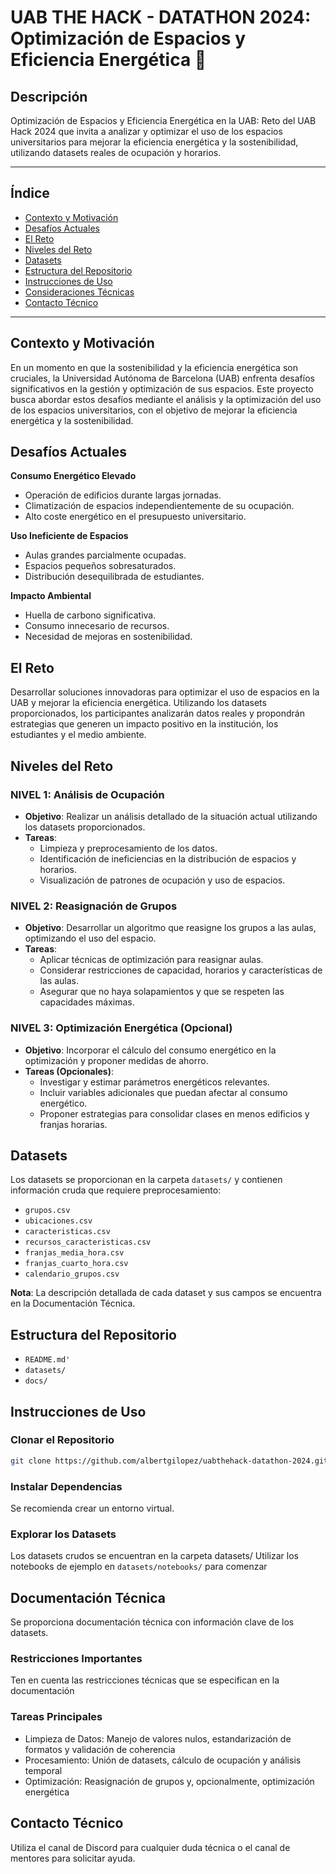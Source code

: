 # UAB THE HACK - DATATHON 2024: Optimización de Espacios y Eficiencia Energética 🏫

## Descripción
Optimización de Espacios y Eficiencia Energética en la UAB: Reto del UAB Hack 2024 que invita a analizar y optimizar el uso de los espacios universitarios para mejorar la eficiencia energética y la sostenibilidad, utilizando datasets reales de ocupación y horarios.

---

## Índice
- [Contexto y Motivación](#contexto-y-motivación)
- [Desafíos Actuales](#desafíos-actuales)
- [El Reto](#el-reto)
- [Niveles del Reto](#niveles-del-reto)
- [Datasets](#datasets)
- [Estructura del Repositorio](#estructura-del-repositorio)
- [Instrucciones de Uso](#instrucciones-de-uso)
- [Consideraciones Técnicas](#consideraciones-técnicas)
- [Contacto Técnico](#contacto-técnico)

---

## Contexto y Motivación
En un momento en que la sostenibilidad y la eficiencia energética son cruciales, la Universidad Autónoma de Barcelona (UAB) enfrenta desafíos significativos en la gestión y optimización de sus espacios. Este proyecto busca abordar estos desafíos mediante el análisis y la optimización del uso de los espacios universitarios, con el objetivo de mejorar la eficiencia energética y la sostenibilidad.

## Desafíos Actuales
**Consumo Energético Elevado**  
- Operación de edificios durante largas jornadas.
- Climatización de espacios independientemente de su ocupación.
- Alto coste energético en el presupuesto universitario.

**Uso Ineficiente de Espacios**  
- Aulas grandes parcialmente ocupadas.
- Espacios pequeños sobresaturados.
- Distribución desequilibrada de estudiantes.

**Impacto Ambiental**  
- Huella de carbono significativa.
- Consumo innecesario de recursos.
- Necesidad de mejoras en sostenibilidad.

## El Reto
Desarrollar soluciones innovadoras para optimizar el uso de espacios en la UAB y mejorar la eficiencia energética. Utilizando los datasets proporcionados, los participantes analizarán datos reales y propondrán estrategias que generen un impacto positivo en la institución, los estudiantes y el medio ambiente.

## Niveles del Reto

### NIVEL 1: Análisis de Ocupación
- **Objetivo**: Realizar un análisis detallado de la situación actual utilizando los datasets proporcionados.
- **Tareas**:
  - Limpieza y preprocesamiento de los datos.
  - Identificación de ineficiencias en la distribución de espacios y horarios.
  - Visualización de patrones de ocupación y uso de espacios.

### NIVEL 2: Reasignación de Grupos
- **Objetivo**: Desarrollar un algoritmo que reasigne los grupos a las aulas, optimizando el uso del espacio.
- **Tareas**:
  - Aplicar técnicas de optimización para reasignar aulas.
  - Considerar restricciones de capacidad, horarios y características de las aulas.
  - Asegurar que no haya solapamientos y que se respeten las capacidades máximas.

### NIVEL 3: Optimización Energética (Opcional)
- **Objetivo**: Incorporar el cálculo del consumo energético en la optimización y proponer medidas de ahorro.
- **Tareas (Opcionales)**:
  - Investigar y estimar parámetros energéticos relevantes.
  - Incluir variables adicionales que puedan afectar al consumo energético.
  - Proponer estrategias para consolidar clases en menos edificios y franjas horarias.

## Datasets
Los datasets se proporcionan en la carpeta `datasets/` y contienen información cruda que requiere preprocesamiento:
- `grupos.csv`
- `ubicaciones.csv`
- `caracteristicas.csv`
- `recursos_caracteristicas.csv`
- `franjas_media_hora.csv`
- `franjas_cuarto_hora.csv`
- `calendario_grupos.csv`

**Nota**: La descripción detallada de cada dataset y sus campos se encuentra en la Documentación Técnica.

## Estructura del Repositorio

- `README.md'`
- `datasets/`
- `docs/`

## Instrucciones de Uso

### Clonar el Repositorio
```bash
git clone https://github.com/albertgilopez/uabthehack-datathon-2024.git
```

### Instalar Dependencias
Se recomienda crear un entorno virtual.

### Explorar los Datasets

Los datasets crudos se encuentran en la carpeta datasets/
Utilizar los notebooks de ejemplo en `datasets/notebooks/` para comenzar

## Documentación Técnica
Se proporciona documentación técnica con información clave de los datasets.

### Restricciones Importantes
Ten en cuenta las restricciones técnicas que se especifican en la documentación

### Tareas Principales

- Limpieza de Datos: Manejo de valores nulos, estandarización de formatos y validación de coherencia
- Procesamiento: Unión de datasets, cálculo de ocupación y análisis temporal
- Optimización: Reasignación de grupos y, opcionalmente, optimización energética

## Contacto Técnico
Utiliza el canal de Discord para cualquier duda técnica o el canal de mentores para solicitar ayuda.

